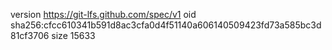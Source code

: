 version https://git-lfs.github.com/spec/v1
oid sha256:cfcc610341b591d8ac3cfa0d4f51140a606140509423fd73a585bc3d81cf3706
size 15633
